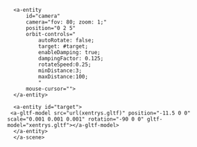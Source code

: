 <html>
 <head>
  <title>Aveva Bocad model</title>
  <script src="https://aframe.io/releases/0.8.0/aframe.min.js"></script>
   <script src="https://cdn.rawgit.com/tizzle/aframe-orbit-controls-component/v0.1.14/dist/aframe-orbit-controls-component.min.js"></script>
   </head>
 <body style=>
   <a-scene>    

      <a-entity
          id="camera"
          camera="fov: 80; zoom: 1;"
          position="0 2 5"
          orbit-controls="
              autoRotate: false;
              target: #target;
              enableDamping: true;
              dampingFactor: 0.125;
              rotateSpeed:0.25;
              minDistance:3;
              maxDistance:100;
              "
          mouse-cursor="">
      </a-entity>

      <a-entity id="target">
     <a-gltf-model src="url(xentrys.gltf)" position="-11.5 0 0" scale="0.001 0.001 0.001" rotation="-90 0 0" gltf-model="xentrys.gltf"></a-gltf-model>
      </a-entity>
      </a-scene>    
 </body>
</html>
